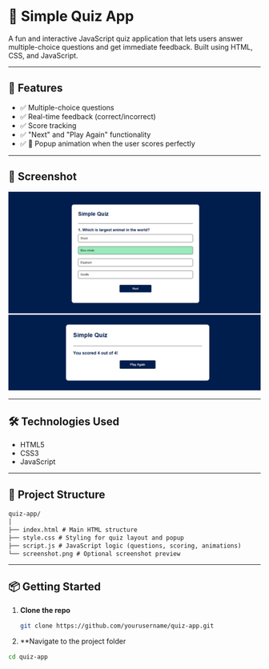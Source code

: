 # 🧠 Simple Quiz App

A fun and interactive JavaScript quiz application that lets users answer multiple-choice questions and get immediate feedback. Built using HTML, CSS, and JavaScript.

---

## 🚀 Features

- ✅ Multiple-choice questions
- ✅ Real-time feedback (correct/incorrect)
- ✅ Score tracking
- ✅ "Next" and "Play Again" functionality
- ✅ 🎉 Popup animation when the user scores perfectly

---

## 📸 Screenshot

![Quiz App Screenshot](images/screenshot1.PNG)
![Quiz App Screenshot](images/screenshot2.PNG)

---

## 🛠️ Technologies Used

- HTML5
- CSS3
- JavaScript 

---

## 📂 Project Structure
```vscode
quiz-app/
│
├── index.html # Main HTML structure
├── style.css # Styling for quiz layout and popup
├── script.js # JavaScript logic (questions, scoring, animations)
└── screenshot.png # Optional screenshot preview
```

---

## 📦 Getting Started

1. **Clone the repo**
   ```bash
   git clone https://github.com/yourusername/quiz-app.git
   ```
2. **Navigate to the project folder
  ```bash
  cd quiz-app
  ```

